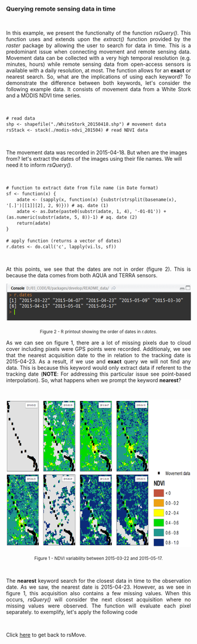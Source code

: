 ### Querying remote sensing data in time

<br>

<p align="justify">
In this example, we present the functionalty of the function <i>rsQuery()</i>. This function uses and extends upon the <i>extract()</i> function provided by the <i>raster</i> package by allowing the user to search for data in time. This is a predominant issue when connecting movement and remote sensing data. Movement data can be collected with a very high temporal resolution (e.g. minutes, hours) while remote sensing data from open-access sensors is available with a daily resolution, at most. The function allows for an <b>exact</b> or </b>nearest</b> search. So, what are the implications of using each keyword? To demonstrate the difference between both keywords, let's consider the following example data. It consists of movement data from a White Stork and a MODIS NDVI time series.
</p> 

<br>

```
# read data
shp <- shapefile("./WhiteStork_20150418.shp") # movement data
rsStack <- stack(./modis-ndvi_201504) # read NDVI data
```

<br>

The movement data was recorded in 2015-04-18. But when are the images from? let's extract the dates of the images using their file names. We will need it to inform <i>rsQuery()</i>.

<br>

```
# function to extract date from file name (in Date format)
sf <- function(x) {
    adate <- (sapply(x, function(x) {substr(strsplit(basename(x), '[.]')[[1]][2], 2, 9)})) # aq. date (1)
    adate <- as.Date(paste0(substr(adate, 1, 4), '-01-01')) + (as.numeric(substr(adate, 5, 8))-1) # aq. date (2)
    return(adate)
}

# apply function (returns a vector of dates)
r.dates <- do.call('c', lapply(vi.ls, sf))
```

<br>

<p align="justify">
At this points, we see that the dates are not in order (figure 2). This is because the data comes from both AQUA and TERRA sensors.
</p>

<p align="center"><img width="605" height="100" src="https://github.com/RRemelgado/README_data/blob/master/rsMove/Figure-2_example-4.png"></p>

<p align="center"><sub>Figure 2 - R printout showing the order of dates in <i>r.dates</i>.</sub></p>


<p align="justify">
As we can see on figure 1, there are a lot of missing pixels due to cloud cover including pixels were GPS points were recorded. Additionaly, we see that the nearest acquisition date to the in relation to the tracking date is 2015-04-23. As a result, if we use and <b>exact</b> query we will not find any data. This is because this keyword would only extract data if referent to the tracking date (<b>NOTE</b>: For addressing this particular issue see point-based interpolation). So, what happens when we prompt the keyword <b>nearest</b>?
</p> 

<br>

<p align="center"><img width="800" height="400" src="https://github.com/RRemelgado/README_data/blob/master/rsMove/Figure-1_Example-4.png"></p>

<p align="center"><sub>Figure 1 - NDVI variability between 2015-03-22 and 2015-05-17.</sub></p>

<br>

<p align="justify">
The <b>nearest</b> keyword search for the closest data in time to the observation date. As we saw, the nearest date is 2015-04-23. However, as we see in figure 1, this acquisition also contains a few missing values. When this occurs, <i>rsQuery()</i> will consider the next closest acquisition where no missing values were observed. The function will evaluate each pixel separately. to exemplify, let's apply the following code
</p> 










<br>

Click  <a href="https://github.com/RRemelgado/rsMove/">here</a> to get back to rsMove.

<br>
